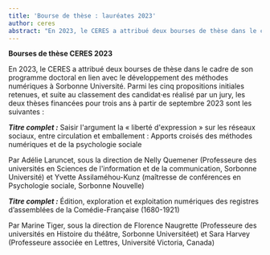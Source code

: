 ```yaml
---
title: 'Bourse de thèse : lauréates 2023'
author: ceres
abstract: "En 2023, le CERES a attribué deux bourses de thèse dans le cadre de son programme doctoral en lien avec le développement des méthodes numériques à Sorbonne Université."
---
```


**Bourses de thèse CERES 2023**

En 2023, le CERES a attribué deux bourses de thèse dans le cadre de son programme doctoral en lien avec le développement des méthodes numériques à Sorbonne Université. Parmi les cinq propositions initiales retenues, et suite au classement des candidat·es réalisé par un jury, les deux thèses financées pour trois ans à partir de septembre 2023 sont les suivantes :

***Titre complet :*** Saisir l'argument la « liberté d'expression » sur les réseaux sociaux, entre circulation et emballement : Apports croisés des méthodes numériques et de la psychologie sociale

Par Adélie Laruncet, sous la direction de Nelly Quemener (Professeure des universités en Sciences de l'information et de la communication, Sorbonne Université) et Yvette Assilaméhou-Kunz (maîtresse de conférences en Psychologie sociale, Sorbonne Nouvelle)

***Titre complet :*** Édition, exploration et exploitation numériques des registres d’assemblées de la Comédie-Française (1680-1921)

Par Marine Tiger, sous la direction de Florence Naugrette (Professeure des universités en Histoire du théâtre, Sorbonne Universitéet) et Sara Harvey (Professeure associée en Lettres, Université Victoria, Canada)
